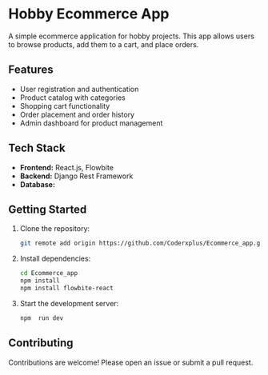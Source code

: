 # Hobby Ecommerce App

A simple ecommerce application for hobby projects. This app allows users to browse products, add them to a cart, and place orders.

## Features

- User registration and authentication
- Product catalog with categories
- Shopping cart functionality
- Order placement and order history
- Admin dashboard for product management

## Tech Stack

- **Frontend:** React.js, Flowbite
- **Backend:** Django Rest Framework
- **Database:** 

## Getting Started

1. Clone the repository:
    ```bash
    git remote add origin https://github.com/Coderxplus/Ecommerce_app.git
    ```
2. Install dependencies:
    ```bash
    cd Ecommerce_app
    npm install
    npm install flowbite-react
    ```
3. Start the development server:
    ```bash
    npm  run dev
    ```

## Contributing

Contributions are welcome! Please open an issue or submit a pull request.

